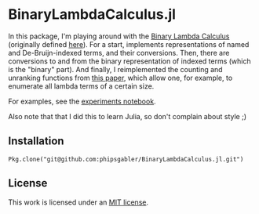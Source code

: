 # BinaryLambdaCalculus.jl #

In this package, I'm playing around with
the [Binary Lambda Calculus](https://en.wikipedia.org/wiki/Binary_lambda_calculus) (originally
defined [here](http://drops.dagstuhl.de/opus/volltexte/2006/628/pdf/06051.TrompJohn.Paper.628.pdf)).
For a start, implements representations of named and De-Bruijn-indexed terms, and their conversions.
Then, there are conversions to and from the binary representation of indexed terms (which is the
"binary" part).  And finally, I reimplemented the counting and unranking functions
from [this paper](https://arxiv.org/pdf/1511.05334v1.pdf), which allow one, for example, to
enumerate all lambda terms of a certain size.

For examples, see the [experiments notebook](./examples.ipynb). 

Also note that that I did this to learn Julia, so don't complain about style ;)

## Installation

```
Pkg.clone("git@github.com:phipsgabler/BinaryLambdaCalculus.jl.git")
```

## License ##

This work is licensed under an [MIT license](https://opensource.org/licenses/MIT).
